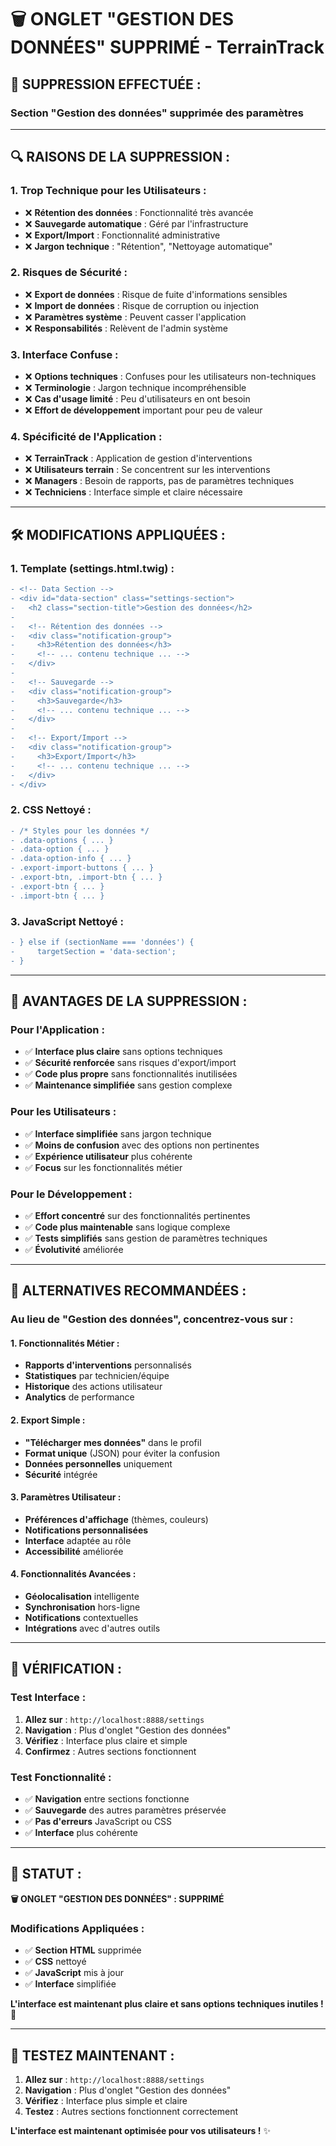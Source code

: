 # 🗑️ ONGLET "GESTION DES DONNÉES" SUPPRIMÉ - TerrainTrack

## 🎯 **SUPPRESSION EFFECTUÉE :**

### **Section "Gestion des données" supprimée des paramètres**

---

## 🔍 **RAISONS DE LA SUPPRESSION :**

### **1. Trop Technique pour les Utilisateurs :**
- ❌ **Rétention des données** : Fonctionnalité très avancée
- ❌ **Sauvegarde automatique** : Géré par l'infrastructure
- ❌ **Export/Import** : Fonctionnalité administrative
- ❌ **Jargon technique** : "Rétention", "Nettoyage automatique"

### **2. Risques de Sécurité :**
- ❌ **Export de données** : Risque de fuite d'informations sensibles
- ❌ **Import de données** : Risque de corruption ou injection
- ❌ **Paramètres système** : Peuvent casser l'application
- ❌ **Responsabilités** : Relèvent de l'admin système

### **3. Interface Confuse :**
- ❌ **Options techniques** : Confuses pour les utilisateurs non-techniques
- ❌ **Terminologie** : Jargon technique incompréhensible
- ❌ **Cas d'usage limité** : Peu d'utilisateurs en ont besoin
- ❌ **Effort de développement** important pour peu de valeur

### **4. Spécificité de l'Application :**
- ❌ **TerrainTrack** : Application de gestion d'interventions
- ❌ **Utilisateurs terrain** : Se concentrent sur les interventions
- ❌ **Managers** : Besoin de rapports, pas de paramètres techniques
- ❌ **Techniciens** : Interface simple et claire nécessaire

---

## 🛠️ **MODIFICATIONS APPLIQUÉES :**

### **1. Template (settings.html.twig) :**
```diff
- <!-- Data Section -->
- <div id="data-section" class="settings-section">
-   <h2 class="section-title">Gestion des données</h2>
-   
-   <!-- Rétention des données -->
-   <div class="notification-group">
-     <h3>Rétention des données</h3>
-     <!-- ... contenu technique ... -->
-   </div>
-   
-   <!-- Sauvegarde -->
-   <div class="notification-group">
-     <h3>Sauvegarde</h3>
-     <!-- ... contenu technique ... -->
-   </div>
-   
-   <!-- Export/Import -->
-   <div class="notification-group">
-     <h3>Export/Import</h3>
-     <!-- ... contenu technique ... -->
-   </div>
- </div>
```

### **2. CSS Nettoyé :**
```diff
- /* Styles pour les données */
- .data-options { ... }
- .data-option { ... }
- .data-option-info { ... }
- .export-import-buttons { ... }
- .export-btn, .import-btn { ... }
- .export-btn { ... }
- .import-btn { ... }
```

### **3. JavaScript Nettoyé :**
```diff
- } else if (sectionName === 'données') {
-     targetSection = 'data-section';
- }
```

---

## 🚀 **AVANTAGES DE LA SUPPRESSION :**

### **Pour l'Application :**
- ✅ **Interface plus claire** sans options techniques
- ✅ **Sécurité renforcée** sans risques d'export/import
- ✅ **Code plus propre** sans fonctionnalités inutilisées
- ✅ **Maintenance simplifiée** sans gestion complexe

### **Pour les Utilisateurs :**
- ✅ **Interface simplifiée** sans jargon technique
- ✅ **Moins de confusion** avec des options non pertinentes
- ✅ **Expérience utilisateur** plus cohérente
- ✅ **Focus** sur les fonctionnalités métier

### **Pour le Développement :**
- ✅ **Effort concentré** sur des fonctionnalités pertinentes
- ✅ **Code plus maintenable** sans logique complexe
- ✅ **Tests simplifiés** sans gestion de paramètres techniques
- ✅ **Évolutivité** améliorée

---

## 🎯 **ALTERNATIVES RECOMMANDÉES :**

### **Au lieu de "Gestion des données", concentrez-vous sur :**

#### **1. Fonctionnalités Métier :**
- **Rapports d'interventions** personnalisés
- **Statistiques** par technicien/équipe
- **Historique** des actions utilisateur
- **Analytics** de performance

#### **2. Export Simple :**
- **"Télécharger mes données"** dans le profil
- **Format unique** (JSON) pour éviter la confusion
- **Données personnelles** uniquement
- **Sécurité** intégrée

#### **3. Paramètres Utilisateur :**
- **Préférences d'affichage** (thèmes, couleurs)
- **Notifications personnalisées**
- **Interface** adaptée au rôle
- **Accessibilité** améliorée

#### **4. Fonctionnalités Avancées :**
- **Géolocalisation** intelligente
- **Synchronisation** hors-ligne
- **Notifications** contextuelles
- **Intégrations** avec d'autres outils

---

## 🧪 **VÉRIFICATION :**

### **Test Interface :**
1. **Allez sur** : `http://localhost:8888/settings`
2. **Navigation** : Plus d'onglet "Gestion des données"
3. **Vérifiez** : Interface plus claire et simple
4. **Confirmez** : Autres sections fonctionnent

### **Test Fonctionnalité :**
- ✅ **Navigation** entre sections fonctionne
- ✅ **Sauvegarde** des autres paramètres préservée
- ✅ **Pas d'erreurs** JavaScript ou CSS
- ✅ **Interface** plus cohérente

---

## 🎯 **STATUT :**

**🗑️ ONGLET "GESTION DES DONNÉES" : SUPPRIMÉ**

### **Modifications Appliquées :**
- ✅ **Section HTML** supprimée
- ✅ **CSS** nettoyé
- ✅ **JavaScript** mis à jour
- ✅ **Interface** simplifiée

**L'interface est maintenant plus claire et sans options techniques inutiles !** 🚀

---

## 🧪 **TESTEZ MAINTENANT :**

1. **Allez sur** : `http://localhost:8888/settings`
2. **Navigation** : Plus d'onglet "Gestion des données"
3. **Vérifiez** : Interface plus simple et claire
4. **Testez** : Autres sections fonctionnent correctement

**L'interface est maintenant optimisée pour vos utilisateurs !** ✨
